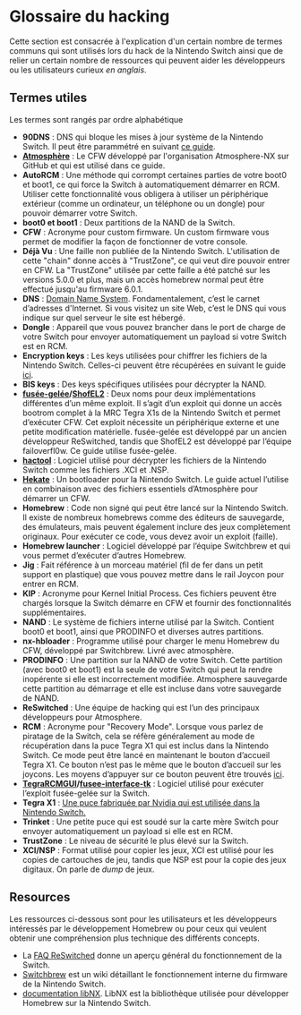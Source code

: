 # Glossaire du hacking

Cette section est consacrée à l'explication d'un certain nombre de termes communs qui sont utilisés lors du hack de la Nintendo Switch ainsi que de relier un certain nombre de ressources qui peuvent aider les développeurs ou les utilisateurs curieux *en anglais*.

## Termes utiles

Les termes sont rangés par ordre alphabétique

- **90DNS** : DNS qui bloque les mises à jour système de la Nintendo Switch. Il peut être parammétré en suivant [ce guide](blocking_nintendo_fr.md).
- **[Atmosphère](https://github.com/Atmosphere-NX/Atmosphere)** : Le CFW développé par l'organisation Atmosphere-NX sur GitHub et qui est utilisé dans ce guide.
- **AutoRCM** : Une méthode qui corrompt certaines parties de votre boot0 et boot1, ce qui force la Switch à automatiquement démarrer en RCM. Utiliser cette fonctionnalité vous obligera à utiliser un périphérique extérieur (comme un ordinateur, un téléphone ou un dongle) pour pouvoir démarrer votre Switch.
- **boot0 et boot1** : Deux partitions de la NAND de la Switch.
- **CFW** : Acronyme pour custom firmware. Un custom firmware vous permet de modifier la façon de fonctionner de votre console.
- **Déjà Vu** : Une faille non publiée de la Nintendo Switch. L'utilisation de cette "chain" donne accès à "TrustZone", ce qui veut dire pouvoir entrer en CFW. La "TrustZone" utilisée par cette faille a été patché sur les versions 5.0.0 et plus, mais un accès homebrew normal peut être effectué jusqu'au firmware 6.0.1.
- **DNS** : [Domain Name System](https://en.wikipedia.org/wiki/Domain_Name_System). Fondamentalement, c’est le carnet d’adresses d'Internet. Si vous visitez un site Web, c’est le DNS qui vous indique sur quel serveur le site est hébergé.
- **Dongle** : Appareil que vous pouvez brancher dans le port de charge de votre Switch pour envoyer automatiquement un payload si votre Switch est en RCM.
- **Encryption keys** : Les keys utilisées pour chiffrer les fichiers de la Nintendo Switch. Celles-ci peuvent être récupérées en suivant le guide [ici](dumping_title_keys_fr.md).
- **BIS keys** : Des keys spécifiques utilisées pour décrypter la NAND.
- **[fusée-gelée](https://github.com/Qyriad/fusee-launcher/blob/master/report/fusee_gelee.md)/[ShofEL2](https://github.com/fail0verflow/shofel2)** : Deux noms pour deux implémentations différentes d’un même exploit. Il s’agit d’un exploit qui donne un accès bootrom complet à la MRC Tegra X1s de la Nintendo Switch et permet d’exécuter CFW. Cet exploit nécessite un périphérique externe et une petite modification matérielle. fusée-gelée est développé par un ancien développeur ReSwitched, tandis que ShofEL2 est développé par l’équipe failoverfl0w. Ce guide utilise fusée-gelée.
- **[hactool](https://github.com/SciresM/hactool)** : Logiciel utilisé pour décrypter les fichiers de la Nintendo Switch comme les fichiers .XCI et .NSP.
- **[Hekate](https://github.com/CTCaer/hekate)** : Un bootloader pour la Nintendo Switch. Le guide actuel l’utilise en combinaison avec des fichiers essentiels d’Atmosphère pour démarrer un CFW.
- **Homebrew** : Code non signé qui peut être lancé sur la Nintendo Switch. Il existe de nombreux homebrews comme des éditeurs de sauvegarde, des émulateurs, mais peuvent également inclure des jeux complètement originaux. Pour exécuter ce code, vous devez avoir un exploit (faille).
- **Homebrew launcher** : Logiciel développé par l’équipe Switchbrew et qui vous permet d’exécuter d’autres Homebrew.
- **Jig** : Fait référence à un morceau matériel (fil de fer dans un petit support en plastique) que vous pouvez mettre dans le rail Joycon pour entrer en RCM.
- **KIP** : Acronyme pour Kernel Initial Process. Ces fichiers peuvent être chargés lorsque la Switch démarre en CFW et fournir des fonctionnalités supplémentaires.
- **NAND** : Le système de fichiers interne utilisé par la Switch. Contient boot0 et boot1, ainsi que PRODINFO et diverses autres partitions.
- **nx-hbloader** : Programme utilisé pour charger le menu Homebrew du CFW, développé par Switchbrew. Livré avec atmosphère.
- **PRODINFO** : Une partition sur la NAND de votre Switch. Cette partition (avec boot0 et boot1) est la seule de votre Switch qui peut la rendre inopérente si elle est incorrectement modifiée. Atmosphere sauvegarde cette partition au démarrage et elle est incluse dans votre sauvegarde de NAND.
- **ReSwitched** : Une équipe de hacking qui est l’un des principaux développeurs pour Atmosphere.
- **RCM** : Acronyme pour "Recovery Mode". Lorsque vous parlez de piratage de la Switch, cela se réfère généralement au mode de récupération dans la puce Tegra X1 qui est inclus dans la Nintendo Switch. Ce mode peut être lancé en maintenant le bouton d’accueil Tegra X1. Ce bouton n’est pas le même que le bouton d’accueil sur les joycons. Les moyens d’appuyer sur ce bouton peuvent être trouvés [ici](../user_guide/emummc/entering_rcm_fr.md).
- **[TegraRCMGUI](https://github.com/eliboa/TegraRcmGUI/releases)/[fusee-interface-tk](https://github.com/nh-server/fusee-interfacee-tk/releases)** : Logiciel utilisé pour exécuter l’exploit fusée-gelée sur la Switch.
- **Tegra X1** : [Une puce fabriquée par Nvidia qui est utilisée dans la Nintendo Switch.](https://en.wikipedia.org/wiki/Tegra#Tegra_X1)
- **Trinket** : Une petite puce qui est soudé sur la carte mère Switch pour envoyer automatiquement un payload si elle est en RCM.
- **TrustZone** : Le niveau de sécurité le plus élevé sur la Switch.
- **XCI/NSP** : Format utilisé pour copier les jeux, XCI est utilisé pour les copies de cartouches de jeu, tandis que NSP est pour la copie des jeux digitaux. On parle de *dump* de jeux.

## Resources

Les ressources ci-dessous sont pour les utilisateurs et les développeurs intéressés par le développement Homebrew ou pour ceux qui veulent obtenir une compréhension plus technique des différents concepts.

- La [FAQ ReSwitched](https://reswitched.github.io/faq/) donne un aperçu général du fonctionnement de la Switch.
- [Switchbrew](https://switchbrew.org) est un wiki détaillant le fonctionnement interne du firmware de la Nintendo Switch.
- [documentation libNX](https://switchbrew.github.io/libnx/index.html). LibNX est la bibliothèque utilisée pour développer Homebrew sur la Nintendo Switch.
